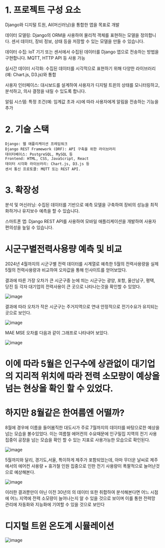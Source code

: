 # 1. 프로젝트 구성 요소

Django와 디지털 트원, AI(머신러닝)을 통합한 앱을 목표로 개발

데이터 모델링: Django의 ORM을 사용하여 물리적 객체를 표현하는 모델을 정의합니다. 센서 데이터, 장비 정보, 상태 등을 저장할 수 있는 모델을 만들 수 있습니다.

데이터 수집: IoT 기기 또는 센서에서 수집된 데이터를 Django 앱으로 전송하는 방법을 구현합니다. MQTT, HTTP API 등 사용 가능

실시간 데이터 시각화: 수집된 데이터를 시각적으로 표현하기 위해 다양한 라이브러리(예: Chart.js, D3.js)와 통합

사용자 인터페이스: 대시보드를 설계하여 사용자가 디지털 트윈의 상태를 모니터링하고, 분석하고, 의사 결정을 내릴 수 있도록 합니다.

알림 시스템: 특정 조건(예: 임계값 초과 시)에 따라 사용자에게 알림을 전송하는 기능을 추가

# 2. 기술 스택
```
Django: 웹 애플리케이션 프레임워크
Django REST Framework (DRF): API 구축을 위한 라이브러리
데이터베이스: PostgreSQL, MySQL 등
Frontend: HTML, CSS, JavaScript, React
데이터 시각화 라이브러리: Chart.js, D3.js 등
센서 통신 프로토콜: MQTT 또는 REST API.
```

# 3. 확장성
분석 및 머신러닝: 수집된 데이터를 기반으로 예측 모델을 구축하여 장비의 성능을 최적화하거나 유지보수 예측을 할 수 있습니다.

스마트폰 앱: Django REST API를 사용하여 모바일 애플리케이션을 개발하여 사용자 편의성을 높일 수 있습니다.

# 시군구별전력사용량 예측 및 비교

2024년 4월까지의 시군구별 전력 데이터를 시계열로 예측한 5월의 전력사용량을 실제 5월의 전력사용량과 비교하여
오차값을 통해 인사이트를 얻어보았다.

결과에 따른 가장 오차가 큰 시군구중 눈에 띄는 시군구는 광양, 포항, 울산남구, 평택, 당진 등
각자 대기업의 전력사용이 큰 곳으로 나타나는것을 확인할 수 있었다.

![image](https://github.com/user-attachments/assets/eb1aea19-ef11-486b-90dd-56c196945ac7)

결과에 따라 오차가 작은 시군구는 주거지역으로 연내 안정적으로 전기수요가 유지되는곳으로 보인다.

![image](https://github.com/user-attachments/assets/564b9ef8-204f-40e1-a69d-8fdefcce487c)

MAE MSE 오차를 다음과 같이 그래프로 나타내어 보았다.

![image](https://github.com/user-attachments/assets/f508db8c-d872-4b66-90e3-bef15b993671)

# 이에 따라 5월은 인구수에 상관없이 대기업의 지리적 위치에 따라 전력 소모량이 예상을 넘는 현상을 확인 할 수 있었다.
# 하지만 8월같은 한여름엔 어떨까?

8월에 경우에 이름을 들어봄직한 대도시가 주로 7월까지의 데이터를 바탕으로한 예상을 넘는 모습을 볼수있었다.
이는 여름철 에어컨의 수요때문에 인구밀집 지역의 전기 사용 집중이 공장을 넘는 모습을 확인 할 수 있는 지표로 사용가능한 모습으로 확인된다.

![image](https://github.com/user-attachments/assets/1e400a1f-6035-43e2-bda6-a7ee240231ab)

5월까지와 달리, 경기도,서울, 특이하게 제주가 포함되었는데, 아마 무더운 날씨로 제주에서의 에어컨 사용량 + 휴가철 인원 집중으로 인한 전기 사용량이 폭팔적으로 늘어난것으로 예상해본다.

![image](https://github.com/user-attachments/assets/c6807077-0e8c-448a-ac31-1887cf24f7d4)


이러한 결과뿐만이 아닌 이전 30년의 의 데이터 또한 취합하여 분석해본다면 어느 시점에 어느 지역에 전력 소모량이 늘어나는지 알 수 있을 것으로 보이며 이를 통한 전력망 관리에 자동화와 지능화에 기여할 수 있을 것으로 보인다

# 디지털 트윈 온도계 시뮬레이션
![image](https://github.com/user-attachments/assets/f03e9697-36e1-4047-89bc-e6239a22a61b)
